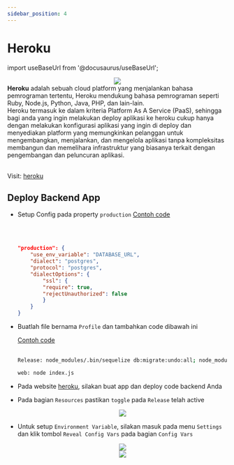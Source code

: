 ```yaml
---
sidebar_position: 4
---
```


# Heroku

import useBaseUrl from '@docusaurus/useBaseUrl';

<center>
<img src="https://www3.assets.heroku.com/assets/logo-purple-08fb38cebb99e3aac5202df018eb337c5be74d5214768c90a8198c97420e4201.svg" style={{backgroundColor: 'white', padding: 10, borderRadius: 10, width: '50%'}} />
</center>

<div style={{marginTop: 50}}>
<b>Heroku</b> adalah sebuah cloud platform yang menjalankan bahasa pemrograman tertentu, Heroku mendukung bahasa pemrograman seperti Ruby, Node.js, Python, Java, PHP, dan lain-lain.
</div>

<div style={{marginTop: 10}}>
Heroku termasuk ke dalam kriteria Platform As A Service (PaaS), sehingga bagi anda yang ingin melakukan deploy aplikasi ke heroku cukup hanya dengan melakukan konfigurasi aplikasi yang ingin di deploy dan menyediakan platform yang memungkinkan pelanggan untuk mengembangkan, menjalankan, dan mengelola aplikasi tanpa kompleksitas membangun dan memelihara infrastruktur yang biasanya terkait dengan pengembangan dan peluncuran aplikasi.
</div>

<br />

Visit: [heroku](https://www.heroku.com)

## Deploy Backend App

- Setup Config pada property `production`
  <a class="btn-example-code" href="https://github.com/demo-dumbways/ebook-code-results-stage-2-integration-backend/blob/main/config/config.json">
  Contoh code
  </a>

  <br />
  <br />

  ```json title=config/config.json
  "production": {
      "use_env_variable": "DATABASE_URL",
      "dialect": "postgres",
      "protocol": "postgres",
      "dialectOptions": {
          "ssl": {
          "require": true,
          "rejectUnauthorized": false
          }
      }
  }
  ```

- Buatlah file bernama `Profile` dan tambahkan code dibawah ini

    <a class="btn-example-code" href="https://github.com/demo-dumbways/ebook-code-results-stage-2-integration-backend/blob/main/Procfile">
  Contoh code
  </a>

  <br />
  <br />

  ```bash
  Release: node_modules/.bin/sequelize db:migrate:undo:all; node_modules/.bin/sequelize db:migrate; node_modules/.bin/sequelize db:seed:all;

  web: node index.js
  ```

- Pada website [heroku](heroku.com), silakan buat app dan deploy code backend Anda

- Pada bagian `Resources` pastikan `toggle` pada `Release` telah active
    <center>
    <img src={useBaseUrl('img/docs/heroku-1.png')} style={{ width: '70%'}} />
    </center>

- Untuk setup `Environment Variable`, silakan masuk pada menu `Settings` dan klik tombol `Reveal Config Vars` pada bagian `Config Vars`
    <center>
    <img src={useBaseUrl('img/docs/heroku-2.png')} style={{ width: '70%'}} />
    </center>
    <center>
    <img src={useBaseUrl('img/docs/heroku-3.png')} style={{ width: '70%'}} />
    </center>
